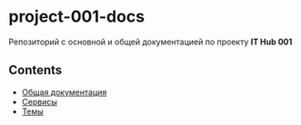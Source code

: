 # project-001-docs

Репозиторий с основной и общей документацией по проекту **IT Hub 001**

## Contents

- [Общая документация](common/COMMON.md)
- [Сервисы](services/SERVICES.md)
- [Темы](topics/TOPICS.md)
